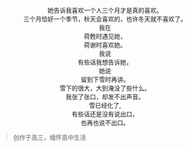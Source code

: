 <center>她告诉我喜欢一个人三个月才是真的喜欢。</center>

<center>三个月恰好一个季节，秋天会喜欢的，也许冬天就不喜欢了。</center>

<center>我在</center>

<center>荷甦时遇见她，</center>

<center>荷谢时喜欢她。</center>


<center>我说</center>

<center>有些话我想告诉她，</center>

<center>她说</center>

<center>留到下雪时再讲。</center>


<center>雪下的很大，大到淹没了些什么。</center>

<center>我张了张口，却发不出声音。</center>


<center>雪已经化了,</center>

<center>有些话还是没有说出口，</center>

<center>也再也说不出口。</center>

>创作于高三，缅怀高中生活
